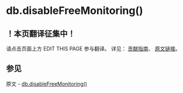 # db.disableFreeMonitoring()

## ！本页翻译征集中！

请点击页面上方 EDIT THIS PAGE 参与翻译。
详见：
[贡献指南]( https://github.com/JinMuInfo/MongoDB-Manual-zh/blob/master/CONTRIBUTING.md )、
[原文链接](  https://docs.mongodb.com/manual/reference/method/db.disableFreeMonitoring/  )。

## 参见

原文 - [db.disableFreeMonitoring()]( https://docs.mongodb.com/manual/reference/method/db.disableFreeMonitoring/ )

